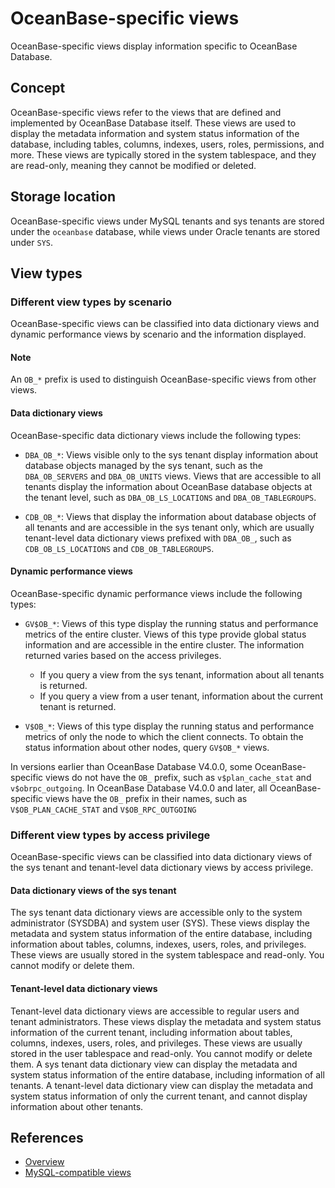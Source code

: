 # OceanBase-specific views

OceanBase-specific views display information specific to OceanBase Database.

## Concept

OceanBase-specific views refer to the views that are defined and implemented by OceanBase Database itself. These views are used to display the metadata information and system status information of the database, including tables, columns, indexes, users, roles, permissions, and more. These views are typically stored in the system tablespace, and they are read-only, meaning they cannot be modified or deleted.

## Storage location

OceanBase-specific views under MySQL tenants and sys tenants are stored under the `oceanbase` database, while views under Oracle tenants are stored under `SYS`.

## View types

### Different view types by scenario

OceanBase-specific views can be classified into data dictionary views and dynamic performance views by scenario and the information displayed.

<main id="notice" type='explain'>
  <h4>Note</h4>
  <p>An <code>OB_*</code> prefix is used to distinguish OceanBase-specific views from other views. </p>
</main>

#### Data dictionary views

OceanBase-specific data dictionary views include the following types:

* `DBA_OB_*`: Views visible only to the sys tenant display information about database objects managed by the sys tenant, such as the `DBA_OB_SERVERS` and `DBA_OB_UNITS` views. Views that are accessible to all tenants display the information about OceanBase database objects at the tenant level, such as `DBA_OB_LS_LOCATIONS` and `DBA_OB_TABLEGROUPS`.

* `CDB_OB_*`: Views that display the information about database objects of all tenants and are accessible in the sys tenant only, which are usually tenant-level data dictionary views prefixed with `DBA_OB_`, such as `CDB_OB_LS_LOCATIONS` and `CDB_OB_TABLEGROUPS`.

#### Dynamic performance views

OceanBase-specific dynamic performance views include the following types:

* `GV$OB_*`: Views of this type display the running status and performance metrics of the entire cluster. Views of this type provide global status information and are accessible in the entire cluster.
   The information returned varies based on the access privileges.
   * If you query a view from the sys tenant, information about all tenants is returned.
   * If you query a view from a user tenant, information about the current tenant is returned.

* `V$OB_*`: Views of this type display the running status and performance metrics of only the node to which the client connects. To obtain the status information about other nodes, query `GV$OB_*` views.

In versions earlier than OceanBase Database V4.0.0, some OceanBase-specific views do not have the `OB_` prefix, such as `v$plan_cache_stat` and `v$obrpc_outgoing`. In OceanBase Database V4.0.0 and later, all OceanBase-specific views have the `OB_` prefix in their names, such as `V$OB_PLAN_CACHE_STAT` and `V$OB_RPC_OUTGOING`

### Different view types by access privilege

OceanBase-specific views can be classified into data dictionary views of the sys tenant and tenant-level data dictionary views by access privilege.

#### Data dictionary views of the sys tenant

The sys tenant data dictionary views are accessible only to the system administrator (SYSDBA) and system user (SYS). These views display the metadata and system status information of the entire database, including information about tables, columns, indexes, users, roles, and privileges. These views are usually stored in the system tablespace and read-only. You cannot modify or delete them.

#### Tenant-level data dictionary views

Tenant-level data dictionary views are accessible to regular users and tenant administrators. These views display the metadata and system status information of the current tenant, including information about tables, columns, indexes, users, roles, and privileges. These views are usually stored in the user tablespace and read-only. You cannot modify or delete them.
A sys tenant data dictionary view can display the metadata and system status information of the entire database, including information of all tenants. A tenant-level data dictionary view can display the metadata and system status information of only the current tenant, and cannot display information about other tenants.

## References

* [Overview](100.view-overview-of-mysql-mode.md)
* [MySQL-compatible views](300.mysql-compatible-view-of-mysql-mode.md)
